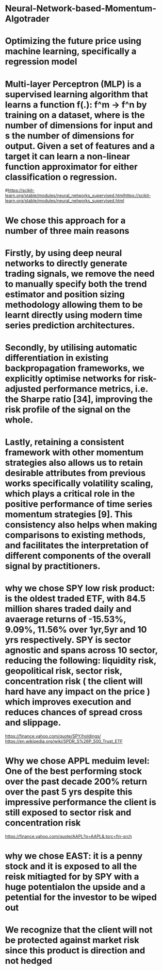 # Neural-Network-based-Momentum-Algotrader
# Optimizing the future price using machine learning, specifically a regression model
# Multi-layer Perceptron (MLP) is a supervised learning algorithm that learns a function f(.): f^m -> f^n by training on a dataset, where is the number of dimensions for input and s the number of dimensions for output. Given a set of features and a target it can learn a non-linear function approximator for either classification o  regression. 
#https://scikit-learn.org/stable/modules/neural_networks_supervised.htmlhttps://scikit-learn.org/stable/modules/neural_networks_supervised.html
# We chose this approach for a number of three main reasons
# Firstly, by using deep neural networks to directly generate trading signals, we remove the need to manually specify both the trend estimator and position sizing methodology allowing them to be learnt directly using modern time series prediction architectures. 
# Secondly, by utilising automatic differentiation in existing backpropagation frameworks, we explicitly optimise networks for risk-adjusted performance metrics, i.e. the Sharpe ratio [34], improving the risk profile of the signal on the whole. 
# Lastly, retaining a consistent framework with other momentum strategies also allows us to retain desirable attributes from previous works specifically volatility scaling, which plays a critical role in the positive performance of time series momentum strategies [9]. This consistency also helps when making comparisons to existing methods, and facilitates the interpretation of different components of the overall signal by practitioners.
# why we chose SPY low risk product: is the oldest traded ETF, with 84.5 million shares traded daily and avaerage returns of -15.53%,	9.09%,	11.56% over 1yr,5yr and 10 yrs respectively. SPY is sector agnostic and spans across 10 sector, reducing  the following: liquidity risk, geopolitical risk, sector risk, concentration risk ( the client will hard have any impact on the price ) which improves execution and reduces chances of spread cross and slippage.
https://finance.yahoo.com/quote/SPY/holdings/
https://en.wikipedia.org/wiki/SPDR_S%26P_500_Trust_ETF
# Why we chose APPL meduim level: One of the best performing stock over the past decade 200% return over the past 5 yrs despite this impressive performance the client is still exposed to sector risk and concentration risk
https://finance.yahoo.com/quote/AAPL?p=AAPL&.tsrc=fin-srch
# why we chose EAST: it is a penny stock and it is exposed to all the reisk mitiagted for  by SPY with a huge potentialon the upside and a petential for the investor to be wiped out
# We recognize that the client will not be protected against market risk since this product is direction and not hedged
